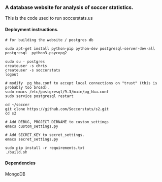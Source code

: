 ### A database website for analysis of soccer statistics.

This is the code used to run soccerstats.us


#### Deployment instructions.


    # for building the website / postgres db
    
    sudo apt-get install python-pip python-dev postgresql-server-dev-all postgresql  python3-psycopg2
    
    sudo su - postgres
    createuser -s chris
    createuser -s soccerstats
    logout
    
    # modify  pg_hba.conf to accept local connections on "trust" (this is probably too broad).
    sudo emacs /etc/postgresql/9.3/main/pg_hba.conf 
    sudo service postgresql restart
    
    cd ~/soccer
    git clone https://github.com/Soccerstats/s2.git
    cd s2
    
    # Add DEBUG, PROJECT_DIRNAME to custom_settings
    emacs custom_settings.py
    
    # Add SECRET_KEY to secret_settings.
    emacs secret_settings.py
    
    sudo pip install -r requirements.txt 
    ./build.sh


#### Dependencies

MongoDB